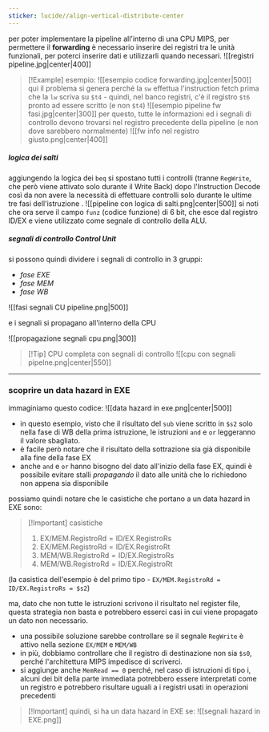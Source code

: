 ```yaml
---
sticker: lucide//align-vertical-distribute-center
---
```

per poter implementare la pipeline all'interno di una CPU MIPS, per permettere il **forwarding** è necessario inserire dei registri tra le unità funzionali, per poterci inserire dati e utilizzarli quando necessari.
![[registri pipeline.jpg|center|400]]
 
>[!Example] esempio:
>![[esempio codice forwarding.jpg|center|500]]
>qui il problema si genera perché la `sw` effettua l'instruction fetch prima che la `lw` scriva su `$t4` - quindi, nel banco registri, c'è il registro `$t6` pronto ad essere scritto (e non `$t4`)
>![[esempio pipeline fw fasi.jpg|center|300]]
>per questo, tutte le informazioni ed i segnali di controllo devono trovarsi nel registro precedente della pipeline (e non dove sarebbero normalmente)
>![[fw info nel registro giusto.png|center|400]]

##### logica dei salti
aggiungendo la logica dei `beq` si spostano tutti i controlli (tranne `RegWrite`, che però viene attivato solo durante il Write Back) dopo l'Instruction Decode così da non avere la necessità di effettuare controlli solo durante le ultime tre fasi dell'istruzione .
![[pipeline con logica di salti.png|center|500]]
si noti che ora serve il campo `funz` (codice funzione) di 6 bit, che esce dal registro ID/EX e viene utilizzato come segnale di controllo della ALU.

##### segnali di controllo Control Unit
si possono quindi dividere i segnali di controllo in 3 gruppi:
- *fase EXE*
- *fase MEM*
- *fase WB*
 
![[fasi segnali CU pipeline.png|500]]

e i segnali si propagano all'interno della CPU
 
![[propagazione segnali cpu.png|300]]

>[!Tip] CPU completa con segnali di controllo
>![[cpu con segnali pipelne.png|center|550]]

---
### scoprire un data hazard in EXE
immaginiamo questo codice:
![[data hazard in exe.png|center|500]]
- in questo esempio, visto che il risultato del `sub` viene scritto in `$s2` solo nella fase di WB della prima istruzione, le istruzioni `and` e `or` leggeranno il valore sbagliato.
- è facile però notare che il risultato della sottrazione sia già disponibile alla fine della fase EX
- anche `and` e `or` hanno bisogno del dato all'inizio della fase EX, quindi è possibile evitare stalli *propagando* il dato alle unità che lo richiedono non appena sia disponibile

possiamo quindi notare che le casistiche che portano a un data hazard in EXE sono:

> [!Important]  casistiche
> 1. $\text{EX/MEM.RegistroRd}=\text{ID/EX.RegistroRs}$
> 2. $\text{EX/MEM.RegistroRd}=\text{ID/EX.RegistroRt}$
> 3. $\text{MEM/WB.RegistroRd}=\text{ID/EX.RegistroRs}$
> 4. $\text{MEM/WB.RegistroRd}=\text{ID/EX.RegistroRt}$

(la casistica dell'esempio è del primo tipo -  `EX/MEM.RegistroRd = ID/EX.RegistroRs = $s2`)

ma, dato che non tutte le istruzioni scrivono il risultato nel register file, questa strategia non basta e potrebbero esserci casi in cui viene propagato un dato non necessario.
- una possibile soluzione sarebbe controllare se il segnale `RegWrite` è attivo nella sezione `EX/MEM` e `MEM/WB`
- in più, dobbiamo controllare che il registro di destinazione non sia `$s0`, perché l'architettura MIPS impedisce di scriverci.
- si aggiunge anche `MemRead == 0` perché, nel caso di istruzioni di tipo i, alcuni dei bit della parte immediata potrebbero essere interpretati come un registro e potrebbero risultare uguali a i registri usati in operazioni precedenti

>[!Important] quindi, si ha un data hazard in EXE se:
>![[segnali hazard in EXE.png]]

